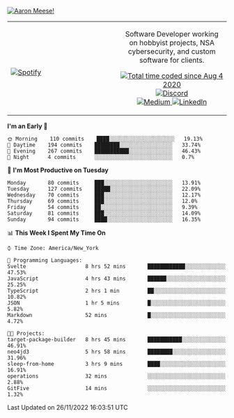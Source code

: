 [![Aaron Meese!](https://user-images.githubusercontent.com/17814535/88975338-a2aabf00-d27f-11ea-963f-8a19608716b4.png)](https://github.com/ajmeese7/readme-ascii "README ASCII")

<!-- Modified from project here: https://github.com/novatorem/novatorem -->
<table width="100%">
  <tr>
  <td width="50%">

&nbsp; <br> [![Spotify](https://ajmeese7.vercel.app/api/spotify)](https://open.spotify.com/user/ajmeese)

  </td>
  <td width="50%">
    <p align="center">
    Software Developer working on hobbyist projects, NSA cybersecurity, and custom software for clients.
    </p>
    <p align="center">
      <a href="https://wakatime.com/@f726891d-3b02-46cd-9b60-e8c59f9e2b14">
        <img src="https://wakatime.com/badge/user/f726891d-3b02-46cd-9b60-e8c59f9e2b14.svg" alt="Total time coded since Aug 4 2020" title="WakaTime" />
      </a>
      <a href="http://link.aaronmeese.com/discord">
        <img src="https://img.shields.io/badge/discord-ajmeese7%234835-369?style=flat-square&logo=discord&logoColor=white&color=purple" alt="Discord" title="Discord">
      </a>
      <br />
      <a href="https://link.aaronmeese.com/medium">
        <img src="https://img.shields.io/badge/medium-ajmeese7-1DB954?style=flat-square&logo=medium&logoColor=white" alt="Medium" title="Medium">
      </a>
      <a href="https://link.aaronmeese.com/linkedin">
        <img src="https://img.shields.io/badge/linkedIn-aaronmeese-1DB954?style=flat-square&logo=linkedin&logoColor=white&color=blue" alt="LinkedIn" title="LinkedIn">
      </a>
    </p>
  </td>

</table>

[//]: <> (The `&nbsp;` is to have Aphelion take up more space)

<!--START_SECTION:waka-->
**I'm an Early 🐤** 

```text
🌞 Morning    110 commits    ████░░░░░░░░░░░░░░░░░░░░░   19.13% 
🌆 Daytime    194 commits    ████████░░░░░░░░░░░░░░░░░   33.74% 
🌃 Evening    267 commits    ███████████░░░░░░░░░░░░░░   46.43% 
🌙 Night      4 commits      ░░░░░░░░░░░░░░░░░░░░░░░░░   0.7%

```
📅 **I'm Most Productive on Tuesday** 

```text
Monday       80 commits     ███░░░░░░░░░░░░░░░░░░░░░░   13.91% 
Tuesday      127 commits    █████░░░░░░░░░░░░░░░░░░░░   22.09% 
Wednesday    70 commits     ███░░░░░░░░░░░░░░░░░░░░░░   12.17% 
Thursday     69 commits     ███░░░░░░░░░░░░░░░░░░░░░░   12.0% 
Friday       54 commits     ██░░░░░░░░░░░░░░░░░░░░░░░   9.39% 
Saturday     81 commits     ███░░░░░░░░░░░░░░░░░░░░░░   14.09% 
Sunday       94 commits     ████░░░░░░░░░░░░░░░░░░░░░   16.35%

```


📊 **This Week I Spent My Time On** 

```text
⌚︎ Time Zone: America/New_York

💬 Programming Languages: 
Svelte                   8 hrs 52 mins       ████████████░░░░░░░░░░░░░   47.53% 
JavaScript               4 hrs 43 mins       ██████░░░░░░░░░░░░░░░░░░░   25.25% 
TypeScript               2 hrs 1 min         ██░░░░░░░░░░░░░░░░░░░░░░░   10.82% 
JSON                     1 hr 5 mins         █░░░░░░░░░░░░░░░░░░░░░░░░   5.82% 
Markdown                 52 mins             █░░░░░░░░░░░░░░░░░░░░░░░░   4.72%

🐱‍💻 Projects: 
target-package-builder   8 hrs 45 mins       ███████████░░░░░░░░░░░░░░   46.91% 
neo4jd3                  5 hrs 58 mins       ████████░░░░░░░░░░░░░░░░░   31.96% 
sleep-from-home          3 hrs 9 mins        ████░░░░░░░░░░░░░░░░░░░░░   16.91% 
operations               32 mins             ░░░░░░░░░░░░░░░░░░░░░░░░░   2.88% 
GitFive                  14 mins             ░░░░░░░░░░░░░░░░░░░░░░░░░   1.32%

```


 Last Updated on 26/11/2022 16:03:51 UTC
<!--END_SECTION:waka-->
